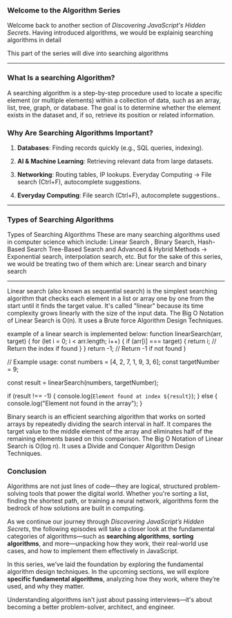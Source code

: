 ### Welcome to the Algorithm Series

Welcome back to another section of *Discovering JavaScript's Hidden Secrets*. Having introduced algorithms, we would be explainig searching algorithms in detail

This part of the series will dive into searching algorithms 

---

### What Is a searching Algorithm?

A searching algorithm is a step-by-step procedure used to locate a specific element (or multiple elements) within a collection of data, such as an array, list, tree, graph, or database. The goal is to determine whether the element exists in the dataset and, if so, retrieve its position or related information.

### Why Are Searching Algorithms Important?
1. **Databases**: Finding records quickly (e.g., SQL queries, indexing).

2. **AI & Machine Learning**: Retrieving relevant data from large datasets.

3. **Networking**: Routing tables, IP lookups.
Everyday Computing → File search (Ctrl+F), autocomplete suggestions.
5. **Everyday Computing**: File search (Ctrl+F), autocomplete suggestions..

---

### Types of Searching Algorithms
Types of Searching Algorithms
These are many searching algorithms used in computer science which include:
Linear Search , Binary Search, Hash-Based Search Tree-Based Search and Advanced & Hybrid Methods → Exponential search, interpolation search, etc. But for the sake of this series, we would be treating two of them which are: 
Linear search and binary search


---


Linear search (also known as sequential search) is the simplest searching algorithm that checks each element in a list or array one by one from the start until it finds the target value. It's called "linear" because its time complexity grows linearly with the size of the input data. The Big O Notation of Linear Search is O(n). It uses a Brute force Algorithm Design Techniques.

example of a linear search is implemented below:
function linearSearch(arr, target) {
    for (let i = 0; i < arr.length; i++) {
        if (arr[i] === target) {
            return i; // Return the index if found
        }
    }
    return -1; // Return -1 if not found
}

// Example usage:
const numbers = [4, 2, 7, 1, 9, 3, 6];
const targetNumber = 9;

const result = linearSearch(numbers, targetNumber);

if (result !== -1) {
    console.log(`Element found at index ${result}`);
} else {
    console.log("Element not found in the array");
}

Binary search is an efficient searching algorithm that works on sorted arrays by repeatedly dividing the search interval in half. It compares the target value to the middle element of the array and eliminates half of the remaining elements based on this comparison. The Big O Notation of Linear Search is O(log n). It uses a Divide and Conquer Algorithm Design Techniques.
### Conclusion 

Algorithms are not just lines of code—they are logical, structured problem-solving tools that power the digital world. Whether you're sorting a list, finding the shortest path, or training a neural network, algorithms form the bedrock of how solutions are built in computing.

As we continue our journey through *Discovering JavaScript’s Hidden Secrets*, the following episodes will take a closer look at the fundamental categories of algorithms—such as **searching algorithms**, **sorting algorithms**, and more—unpacking how they work, their real-world use cases, and how to implement them effectively in JavaScript.

In this series, we’ve laid the foundation by exploring the fundamental algorithm design techniques. In the upcoming sections, we will explore **specific fundamental algorithms**, analyzing how they work, where they’re used, and why they matter.

Understanding algorithms isn't just about passing interviews—it's about becoming a better problem-solver, architect, and engineer.



